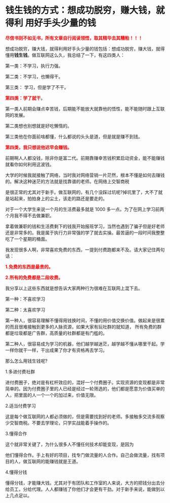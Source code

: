 # 钱生钱的方式：想成功脱穷，赚大钱，就得利 用好手头少量的钱

<span style="color: #ff0000;"><strong>尽信书则不如无书，所有文章自行阅读领悟，取其精华去其糟粕！！！</strong></span>

想成功脱穷，赚大钱，就得利用好手头少量的钱包括：想成功脱穷，赚大钱，就得懂用**钱生钱**。做互联网这么久，我总结了一下，有这四类人：

第一类：不学习，执行力强。

第二类：不学习，也懒得干。

第三类： 学习，但是学了不干。

<span style="color: #ff0000;"><strong>第四类：学了就干</strong></span>。

第一类人前期会赚点幸苦钱，后期能不能放大就靠他的悟性，能不能随时跟上互联网的发展。

第二类想也别想就是好吃懒惰的。

第三类他在你面前啥都懂，什么都说的头头是道，但是就是赚不到钱。

<span style="color: #ff0000;"><strong>第四类，我只想说他迟早会赚钱。</strong></span>

前期啊人人都没钱，除非你是富二代。前期靠赚幸苦钱积累启动资金，能不能赚钱就看你如何利用这波钱。

大学的时候我就接触了网络，当时我对网络营销一片茫然，根本不懂是如何去赚钱的。解决这种迷茫的方法就是找靠谱的老师。在网络上交智商税

是很正常的尤其对于新手。做互联网的，有几个没踩过坑呢?掉坑里了，大不了就是站起来，拍拍身上的尘土，该走的路还是要走的。

对于一个大学生来说一个月的生活费最多就是 1000 多一点。为了在网上学习前两个月我不得不去做兼职。

拿着做兼职的钱和生活费剩下的钱我开始报班学习，当然也遇到了骗子但是好老师还是非常多的。我是属于执行力非常强的学了就去实操。最苦逼的一段时间我整整吃了一个星期的桶面。

我发现很多人啊，非常喜欢免费的东西，一提到付费跑都来不及。请大家记住两句话：

<span style="color: #ff0000;"><strong>1.免费的东西是最贵的。</strong></span>

<span style="color: #ff0000;"><strong>2.所有的免费都是二段收费。</strong></span>

我分享以上这些东西就是想告诉大家两种行为很难在互联网上混下去。

第一种：不喜欢学习

第二种：太喜欢学习

第一种人，很容易理解不懂得用钱换时间，不懂的用价值交换价值。做起来是很累的而且很难接触到更多的人脉资源，如果大家有玩社群的就知道， 所有免费的群都是垃圾都是广告群，高质量的社群都是有门槛的。

第二种人，很容易成为学习的机器，他们越学越迷茫，越学越不懂从哪里干起。学一样你就干一样，干出成果了你才有资格再去学习。

那么怎么用钱生钱呢?

1.多进付费社群

进付费圈子，绝对是有杠杆效应的，混好一个付费圈子。实现资源的变现都是非常简单的。因为付费圈子里的人已经是经过一轮筛选的，他们都是愿意为价值买单的人，把里面的人一个一个的加过来，价值无限。

2.适当付费学习

这是每个做互联网的人都必须做的，但是需要找到好的老师。多接触多交流多观察少交智商税。不要去学理论，只学实战能着手操作的。

3.懂得合作

这个就非常关键了，为什么很多人不懂任何技术却能变现，是因为

他们懂得合作。手上有好的项目，找专门做流量的人合作。自己会做流量，找有项目的人，做互联网的能赚钱就是王道。

4.懂得分钱

懂得分钱，才能赚大钱。尤其对于有团队和工作室的人来说，大方的把钱分出去分给员工，分给代理。人人都赚钱了你他们才会更有干劲。对于新手来说，能做到以上几点足以。
